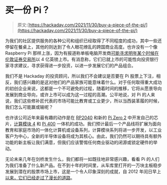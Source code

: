 # 买一份 Pi？

> 原文:[https://hackaday.com/2021/11/30/buy-a-piece-of-the-pi/](https://hackaday.com/2021/11/30/buy-a-piece-of-the-pi/)

为我们的社区提供服务的各种公司和组织已经取得了不同程度的成功，其中一些还停留在餐桌上，其他的则达到了令人眼花缭乱的跨国商业高度。也许没有一个像 Raspberry Pi 那样上涨，因为有报道称单板电脑开发商[可能寻求明年某个时候在伦敦证券交易所](https://www.tomshardware.com/news/raspberry-pi-plans-spring-2022-listing)以 4 亿英镑上市。有消息称，它们已就上市的可能性向投资银行家寻求建议，寻求获得进一步投资，以进一步发展它们的产品组合。

我们不是 Hackaday 的投资顾问，所以我们不会建议是否要在 Pi 股票上下注，相反，我们感兴趣的是这对他们的产品家族可能意味着什么。对于任何取得重大成功的初创企业来说，这都是一个不可避免的过程，随着时间的推移，它将从愿景导向发展到商业导向，或许上市可以成为这一过程的高潮。公平地说，对 Pi 的人来说，我们这些修补匠代表的市场可能比教育或工业更少，所以当西装革履的时候，我们怎么可能赢或输呢？

也许该公司近年来最有趣的动作是在 [RP2040](https://hackaday.com/2021/06/01/new-part-day-rp2040-chips-in-single-unit-quantities/) 和新的 [Pi Zero 2](https://hackaday.com/2021/11/01/the-pi-zero-2-w-is-the-most-efficient-pi/) 中开发自己的芯片，[计算模块 4](https://hackaday.com/2021/10/14/the-compute-module-comes-of-age-say-hello-to-the-real-cutting-edge-of-raspberry-pi/) 和 [Pi 400](https://hackaday.com/2020/11/02/new-raspberry-pi-400-is-a-computer-in-a-keyboard-for-70/) 一体机的成功。我们预计最后一个产品线将扩展为面向教育和家庭市场的一体化计算机或设备系列，计算模块系列将进一步开发，以工业客户为中心，全新的半导体设备将成为其核心。由此，我们仍然可以期待具有额外功能的新主板让我们满意，但我们应该警惕任何商业驱动的闭源或锁定硬件的举动。

无论未来几年在剑桥发生什么，我们都将一如既往地非常感兴趣，看看 Pi 的人们为我们准备了什么新产品。在不到十年的时间里，从车库里打开的一万块主板稳步发展到潜在的股票市场上市，这是一个令人印象深刻的成就，自 2012 年闰日早上[以来，它们已经走过了漫长的道路](https://hackaday.com/2012/02/29/raspberry-pi-launched/)。
